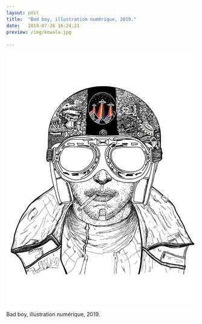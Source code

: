 ```yaml
---
layout: post
title:  "Bad boy, illustration numérique, 2019."
date:   2019-07-26 16:24:21
preview: /img/kowala.jpg

---
```


![Picture 1](/img/kowala.jpg) 


Bad boy, illustration numérique, 2019.


